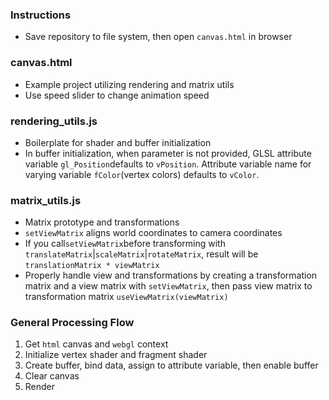 ### Instructions
- Save repository to file system, then open `canvas.html` in browser

### canvas.html
- Example project utilizing rendering and matrix utils
- Use speed slider to change animation speed

### rendering_utils.js

- Boilerplate for shader and buffer initialization
- In buffer initialization, when parameter is not provided, GLSL attribute variable `gl_Position`defaults to `vPosition`. Attribute variable name for varying variable `fColor`(vertex colors) defaults to `vColor`. 

### matrix_utils.js
- Matrix prototype and transformations
- `setViewMatrix` aligns world coordinates to camera coordinates
- If you call`setViewMatrix`before transforming with `translateMatrix`|`scaleMatrix`|`rotateMatrix`, result will be `translationMatrix * viewMatrix`
- Properly handle view and transformations by creating a transformation matrix and a view matrix with `setViewMatrix`, then pass view matrix to transformation matrix `useViewMatrix(viewMatrix)`

### General Processing Flow
1. Get `html` canvas and `webgl` context
2. Initialize vertex shader and fragment shader
3. Create buffer, bind data, assign to attribute variable, then enable buffer
4. Clear canvas
5. Render